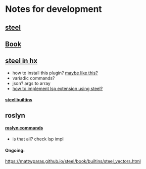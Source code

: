 # Notes for development

## [steel](https://github.com/mattwparas/steel)

## [Book](https://mattwparas.github.io/steel/book/)

## [steel in hx](https://github.com/jdrst/helix/blob/steel-and-pull-diagnostics/STEEL.md)

- how to install this plugin? [maybe like this?](https://github.com/mattwparas/helix-config/blob/master/README.md#installing-this-as-a-library)
- variadic commands?
- json? args to array
- [how to implement lsp extension using steel?](https://github.com/mattwparas/steel/discussions/416)

#### [steel builtins](https://github.com/jdrst/helix/blob/steel-and-pull-diagnostics/steel-docs.md)




## roslyn

#### [roslyn commands](https://github.com/dotnet/vscode-csharp/blob/main/src/lsptoolshost/server/roslynProtocol.ts)

- is that all? check lsp impl




#### Ongoing:

https://mattwparas.github.io/steel/book/builtins/steel_vectors.html
